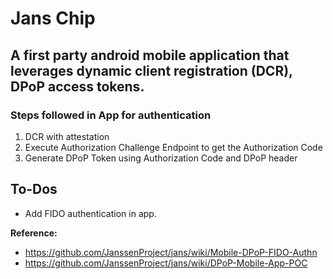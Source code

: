 # Jans Chip

## A  first party android mobile application that leverages dynamic client registration (DCR), DPoP access tokens.

### Steps followed in App for authentication

1. DCR with attestation
2. Execute Authorization Challenge Endpoint to get the Authorization Code
3. Generate DPoP Token using Authorization Code and DPoP header

## To-Dos

- Add FIDO authentication in app.



**Reference:**
- https://github.com/JanssenProject/jans/wiki/Mobile-DPoP-FIDO-Authn
- https://github.com/JanssenProject/jans/wiki/DPoP-Mobile-App-POC